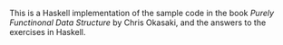 This is a Haskell implementation of the sample code in the book *Purely Functinonal Data Structure* by Chris Okasaki, and the answers to the exercises in Haskell.